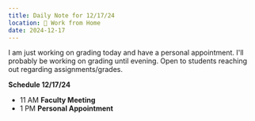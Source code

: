 ```yaml
---
title: Daily Note for 12/17/24
location: 🏡 Work from Home
date: 2024-12-17
---
```

I am just working on grading today and have a personal appointment. I'll probably be working on grading until evening. Open to students reaching out regarding assignments/grades.

**Schedule 12/17/24**
- 11 AM **Faculty Meeting**
- 1 PM **Personal Appointment**